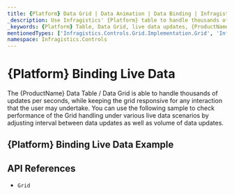 ```yaml
---
title: {Platform} Data Grid | Data Animation | Data Binding | Infragistics
_description: Use Infragistics' {Platform} table to handle thousands of updates per seconds while remaining responsive. View {ProductName} table demos!
_keywords: {Platform} Table, Data Grid, live data updates, {ProductName}, Infragistics, data binding
mentionedTypes: ['Infragistics.Controls.Grid.Implementation.Grid', 'Infragistics.Controls.Grid.Implementation.Column']
namespace: Infragistics.Controls
---
```


# {Platform} Binding Live Data

The {ProductName} Data Table / Data Grid is able to handle thousands of updates per seconds, while keeping the grid responsive for any interaction that the user may undertake. You can use the following sample to check performance of the Grid handling under various live data scenarios by adjusting interval between data updates as well as volume of data updates.

## {Platform} Binding Live Data Example


<code-view style="height: 600px"
           data-demos-base-url="{environment:dvDemosBaseUrl}"
           iframe-src="{environment:dvDemosBaseUrl}/grids/data-grid-binding-live-data"
           alt="{Platform} Binding Live Data Example"
           github-src="grids/data-grid/binding-live-data">
</code-view>

## API References

 - `Grid`